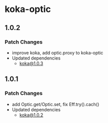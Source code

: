 # koka-optic

## 1.0.2

### Patch Changes

-   improve koka, add optic.proxy to koka-optic
-   Updated dependencies
    -   koka@1.0.3

## 1.0.1

### Patch Changes

-   add Optic.get/Optic.set, fix Eff.try().cach()
-   Updated dependencies
    -   koka@1.0.2
